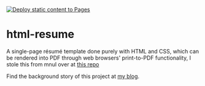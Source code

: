 [![Deploy static content to Pages](https://github.com/Ajsensai/aj-resume/actions/workflows/static.yml/badge.svg)](https://github.com/Ajsensai/aj-resume/actions/workflows/static.yml)

# html-resume
A single-page résumé template done purely with HTML and CSS, which can be rendered into PDF through web browsers' print-to-PDF functionality, I stole this from mnul over at [this repo](https://github.com/mnjul/html-resume)

Find the background story of this project at [my blog](https://blogs.purincess.tw/matrixblog/2016/04/typesetting-resume-with-html-and-css/).
